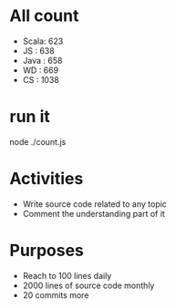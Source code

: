 # All count
- Scala:	623
- JS   :	638
- Java :	658
- WD   :	669
- CS   :	1038

# run it
node ./count.js
    
# Activities
* Write source code related to any topic
* Comment the understanding part of it
    
# Purposes
* Reach to 100 lines daily
* 2000 lines of source code monthly
* 20 commits more
    